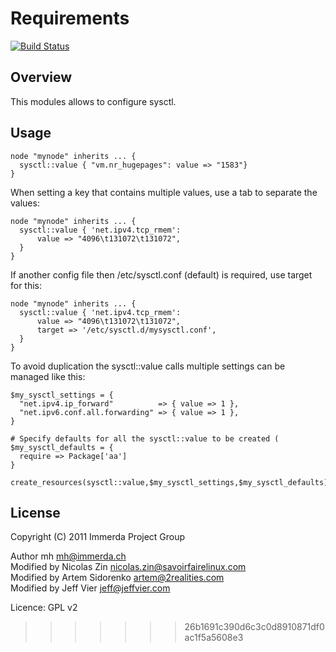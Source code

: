 Requirements
============

[![Build Status](https://travis-ci.org/duritong/puppet-sysctl.png?branch=master)](https://travis-ci.org/duritong/puppet-sysctl)

Overview
--------

This modules allows to configure sysctl.

Usage
-----

    node "mynode" inherits ... {
      sysctl::value { "vm.nr_hugepages": value => "1583"}
    }

When setting a key that contains multiple values, use a tab to separate the
values:

    node "mynode" inherits ... {
      sysctl::value { 'net.ipv4.tcp_rmem':
          value => "4096\t131072\t131072",
      }
    }

If another config file then /etc/sysctl.conf (default) is required, use target for this:

    node "mynode" inherits ... {
      sysctl::value { 'net.ipv4.tcp_rmem':
          value => "4096\t131072\t131072",
          target => '/etc/sysctl.d/mysysctl.conf',
      }
    }

To avoid duplication the sysctl::value calls multiple settings can be
managed like this:

    $my_sysctl_settings = {
      "net.ipv4.ip_forward"          => { value => 1 },
      "net.ipv6.conf.all.forwarding" => { value => 1 },
    }

    # Specify defaults for all the sysctl::value to be created (
    $my_sysctl_defaults = {
      require => Package['aa']
    }

    create_resources(sysctl::value,$my_sysctl_settings,$my_sysctl_defaults)

License
-------

Copyright (C) 2011 Immerda Project Group

Author mh <mh@immerda.ch><br />
Modified by Nicolas Zin <nicolas.zin@savoirfairelinux.com><br />
Modified by Artem Sidorenko <artem@2realities.com><br />
Modified by Jeff Vier <jeff@jeffvier.com><br />

Licence: GPL v2
>>>>>>> 26b1691c390d6c3c0d8910871df0ac1f5a5608e3
